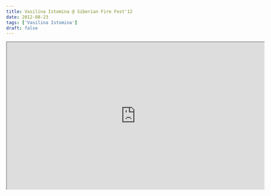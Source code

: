 ```yaml
---
title: Vasilina Istomina @ Siberian Fire Fest'12
date: 2012-08-23
tags: ['Vasilina Istomina']
draft: false
---
```


<div class="field field-type-emvideo field-field-videocode">
    <div class="field-items">
            <div class="field-item odd">
                    <div class="emvideo emvideo-video emvideo-vimeo"><div id="media-vimeo-40" class="media-vimeo">
    <iframe src="http://player.vimeo.com/video/48071277?fullscreen=1&show_title=0&show_byline=0&show_portrait=0&autoplay=0" width="700" height="400"></iframe>
</div>
</div>        </div>
        </div>
</div>
